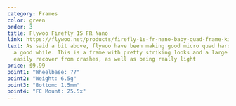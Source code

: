 ```yaml
---
category: Frames
color: green
order: 3
title: Flywoo Firefly 1S FR Nano
link: https://flywoo.net/products/firefly-1s-fr-nano-baby-quad-frame-kit-40mm?_pos=1&_sid=989d0c7b6&_ss=r&variant=42357704655088
text: As said a bit above, flywoo have been making good micro quad hardware for
  a good while. This is a frame with pretty striking looks and a large fin to
  easily recover from crashes, as well as being really light
price: $9.99
point1: "Wheelbase: ??"
point2: "Weight: 6.5g"
point3: "Bottom: 1.5mm"
point4: "FC Mount: 25.5x"
---
```

